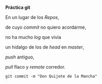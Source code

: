 ﻿**Práctica git**<p>En un lugar de los <em>Repos</em>,</p><p>de cuyo <em>commit</em> no quiero acordarme,</p><p>no ha mucho <em>log</em> que vivía</p><p>un hidalgo de los de <em>head</em> en <em>master</em>,</p><p><em>push</em> antiguo,</p><p><em>pull</em> flaco y <em>remote</em> corredor.</p><p><code>git commit -m &quot;Don Quijote de la Mancha&quot;</code> </p>